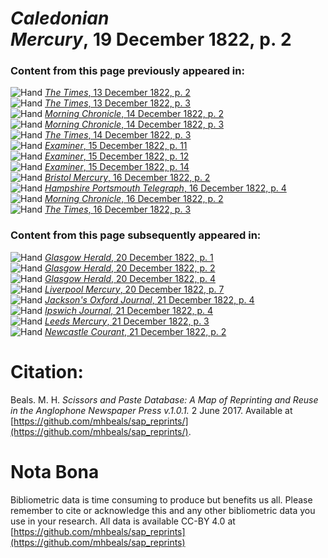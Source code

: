 # *Caledonian Mercury*, 19 December 1822, p. 2  
  
### Content from this page previously appeared in:  
![Hand](http://scissorsandpaste.net/wp-content/uploads/2017/06/smallhandpointer.png) [*The Times*, 13 December 1822, p. 2](https://mhbeals.github.io/sap_html/The-Times/The-Times-13-December-1822-p-2)  
![Hand](http://scissorsandpaste.net/wp-content/uploads/2017/06/smallhandpointer.png) [*The Times*, 13 December 1822, p. 3](https://mhbeals.github.io/sap_html/The-Times/The-Times-13-December-1822-p-3)  
![Hand](http://scissorsandpaste.net/wp-content/uploads/2017/06/smallhandpointer.png) [*Morning Chronicle*, 14 December 1822, p. 2](https://mhbeals.github.io/sap_html/Morning-Chronicle/Morning-Chronicle-14-December-1822-p-2)  
![Hand](http://scissorsandpaste.net/wp-content/uploads/2017/06/smallhandpointer.png) [*Morning Chronicle*, 14 December 1822, p. 3](https://mhbeals.github.io/sap_html/Morning-Chronicle/Morning-Chronicle-14-December-1822-p-3)  
![Hand](http://scissorsandpaste.net/wp-content/uploads/2017/06/smallhandpointer.png) [*The Times*, 14 December 1822, p. 3](https://mhbeals.github.io/sap_html/The-Times/The-Times-14-December-1822-p-3)  
![Hand](http://scissorsandpaste.net/wp-content/uploads/2017/06/smallhandpointer.png) [*Examiner*, 15 December 1822, p. 11](https://mhbeals.github.io/sap_html/Examiner/Examiner-15-December-1822-p-11)  
![Hand](http://scissorsandpaste.net/wp-content/uploads/2017/06/smallhandpointer.png) [*Examiner*, 15 December 1822, p. 12](https://mhbeals.github.io/sap_html/Examiner/Examiner-15-December-1822-p-12)  
![Hand](http://scissorsandpaste.net/wp-content/uploads/2017/06/smallhandpointer.png) [*Examiner*, 15 December 1822, p. 14](https://mhbeals.github.io/sap_html/Examiner/Examiner-15-December-1822-p-14)  
![Hand](http://scissorsandpaste.net/wp-content/uploads/2017/06/smallhandpointer.png) [*Bristol Mercury*, 16 December 1822, p. 2](https://mhbeals.github.io/sap_html/Bristol-Mercury/Bristol-Mercury-16-December-1822-p-2)  
![Hand](http://scissorsandpaste.net/wp-content/uploads/2017/06/smallhandpointer.png) [*Hampshire Portsmouth Telegraph*, 16 December 1822, p. 4](https://mhbeals.github.io/sap_html/Hampshire-Portsmouth-Telegraph/Hampshire-Portsmouth-Telegraph-16-December-1822-p-4)  
![Hand](http://scissorsandpaste.net/wp-content/uploads/2017/06/smallhandpointer.png) [*Morning Chronicle*, 16 December 1822, p. 2](https://mhbeals.github.io/sap_html/Morning-Chronicle/Morning-Chronicle-16-December-1822-p-2)  
![Hand](http://scissorsandpaste.net/wp-content/uploads/2017/06/smallhandpointer.png) [*The Times*, 16 December 1822, p. 3](https://mhbeals.github.io/sap_html/The-Times/The-Times-16-December-1822-p-3)  
  
### Content from this page subsequently appeared in:  
![Hand](http://scissorsandpaste.net/wp-content/uploads/2017/06/smallhandpointer.png) [*Glasgow Herald*, 20 December 1822, p. 1](https://mhbeals.github.io/sap_html/Glasgow-Herald/Glasgow-Herald-20-December-1822-p-1)  
![Hand](http://scissorsandpaste.net/wp-content/uploads/2017/06/smallhandpointer.png) [*Glasgow Herald*, 20 December 1822, p. 2](https://mhbeals.github.io/sap_html/Glasgow-Herald/Glasgow-Herald-20-December-1822-p-2)  
![Hand](http://scissorsandpaste.net/wp-content/uploads/2017/06/smallhandpointer.png) [*Glasgow Herald*, 20 December 1822, p. 4](https://mhbeals.github.io/sap_html/Glasgow-Herald/Glasgow-Herald-20-December-1822-p-4)  
![Hand](http://scissorsandpaste.net/wp-content/uploads/2017/06/smallhandpointer.png) [*Liverpool Mercury*, 20 December 1822, p. 7](https://mhbeals.github.io/sap_html/Liverpool-Mercury/Liverpool-Mercury-20-December-1822-p-7)  
![Hand](http://scissorsandpaste.net/wp-content/uploads/2017/06/smallhandpointer.png) [*Jackson's Oxford Journal*, 21 December 1822, p. 4](https://mhbeals.github.io/sap_html/Jackson's-Oxford-Journal/Jackson's-Oxford-Journal-21-December-1822-p-4)  
![Hand](http://scissorsandpaste.net/wp-content/uploads/2017/06/smallhandpointer.png) [*Ipswich Journal*, 21 December 1822, p. 4](https://mhbeals.github.io/sap_html/Ipswich-Journal/Ipswich-Journal-21-December-1822-p-4)  
![Hand](http://scissorsandpaste.net/wp-content/uploads/2017/06/smallhandpointer.png) [*Leeds Mercury*, 21 December 1822, p. 3](https://mhbeals.github.io/sap_html/Leeds-Mercury/Leeds-Mercury-21-December-1822-p-3)  
![Hand](http://scissorsandpaste.net/wp-content/uploads/2017/06/smallhandpointer.png) [*Newcastle Courant*, 21 December 1822, p. 2](https://mhbeals.github.io/sap_html/Newcastle-Courant/Newcastle-Courant-21-December-1822-p-2)  


# Citation: 

Beals. M. H. *Scissors and Paste Database: A Map of Reprinting and Reuse in the Anglophone Newspaper Press v.1.0.1.* 2 June 2017. Available at [https://github.com/mhbeals/sap_reprints/](https://github.com/mhbeals/sap_reprints/). 

# Nota Bona

Bibliometric data is time consuming to produce but benefits us all. Please remember to cite or acknowledge this and any other bibliometric data you use in your research. All data is available CC-BY 4.0 at [https://github.com/mhbeals/sap_reprints](https://github.com/mhbeals/sap_reprints)